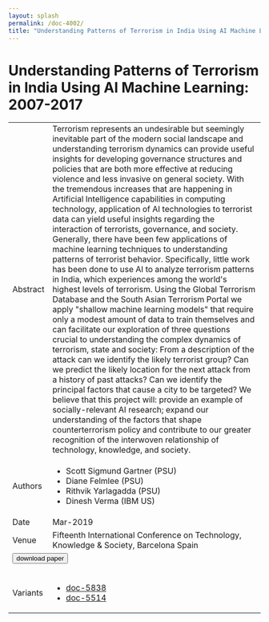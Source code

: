```yaml
---
layout: splash
permalink: /doc-4002/
title: "Understanding Patterns of Terrorism in India Using AI Machine Learning: 2007-2017"
---
```


# Understanding Patterns of Terrorism in India Using AI Machine Learning: 2007-2017

<table>
    <tbody>
    <tr>
        <td>Abstract</td>
        <td>Terrorism represents an undesirable but seemingly inevitable part of the modern social landscape and understanding terrorism dynamics can provide useful insights for developing governance structures and policies that are both more effective at reducing violence and less invasive on general society. With the tremendous increases that are happening in Artificial Intelligence capabilities in computing technology, application of AI technologies to terrorist data can yield useful insights regarding the interaction of terrorists, governance, and society. Generally, there have been few applications of machine learning techniques to understanding patterns of terrorist behavior. Specifically, little work has been done to use AI to analyze terrorism patterns in India, which experiences among the world's highest levels of terrorism. Using the Global Terrorism Database and the South Asian Terrorism Portal we apply "shallow machine learning models" that require only a modest amount of data to train themselves and can facilitate our exploration of three questions crucial to understanding the complex dynamics of terrorism, state and society: From a description of the attack can we identify the likely terrorist group? Can we predict the likely location for the next attack from a history of past attacks? Can we identify the principal factors that cause a city to be targeted? We believe that this project will: provide an example of socially-relevant AI research; expand our understanding of the factors that shape counterterrorism policy and contribute to our greater recognition of the interwoven relationship of technology, knowledge, and society.</td>
    </tr>
    <tr>
        <td>Authors</td>
        <td>
            <ul>
                <li>Scott Sigmund Gartner (PSU)</li>
                <li>Diane Felmlee (PSU)</li>
                <li>Rithvik Yarlagadda (PSU)</li>
                <li>Dinesh Verma (IBM US)</li>
            </ul>
        </td>
    </tr>
    <tr>
        <td>Date</td>
        <td>Mar-2019</td>
    </tr>
    <tr>
        <td>Venue</td>
        <td>Fifteenth International Conference on Technology, Knowledge & Society, Barcelona Spain</td>
    </tr>
        <tr>
            <td colspan="2">
                <form method="get" action="https://ibm.box.com/v/doc-4002-paper">
                    <button type="submit">download paper</button>
                </form>
            </td>
        </tr>
        <tr>
            <td>Variants</td>
            <td>
                <ul>
                    <li><a href="\doc-5838\">doc-5838</a></li>
                    <li><a href="\doc-5514\">doc-5514</a></li>
                </ul>
            </td>
        </tr>
    </tbody>
</table>
